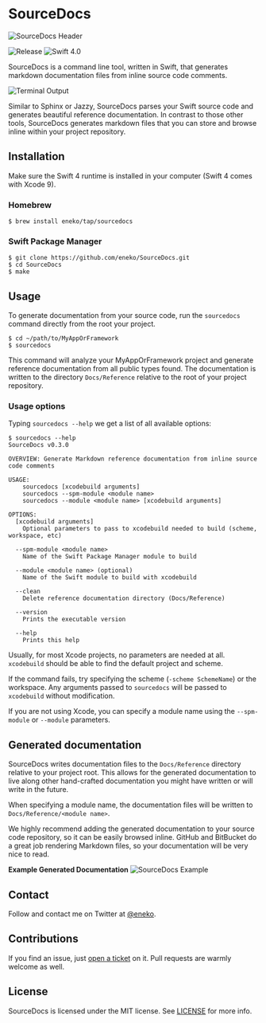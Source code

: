 # SourceDocs

![SourceDocs Header](http://www.enekoalonso.com/media/sourcedocs-header.jpg)

![Release](https://img.shields.io/github/release/eneko/sourcedocs.svg)
![Swift 4.0](https://img.shields.io/badge/Swift-4.0-orange.svg)

SourceDocs is a command line tool, written in Swift, that generates markdown
documentation files from inline source code comments.

![Terminal Output](http://www.enekoalonso.com/media/sourcedocs-terminal.png)

Similar to Sphinx or Jazzy, SourceDocs parses your Swift source code and
generates beautiful reference documentation. In contrast to those other tools,
SourceDocs generates markdown files that you can store and browse inline
within your project repository.


## Installation
Make sure the Swift 4 runtime is installed in your computer
(Swift 4 comes with Xcode 9).

### Homebrew

    $ brew install eneko/tap/sourcedocs

### Swift Package Manager

    $ git clone https://github.com/eneko/SourceDocs.git
    $ cd SourceDocs
    $ make


## Usage
To generate documentation from your source code, run the `sourcedocs` command
directly from the root your project.

    $ cd ~/path/to/MyAppOrFramework
    $ sourcedocs

This command will analyze your MyAppOrFramework project and generate reference
documentation from all public types found. The documentation is written to
the directory `Docs/Reference` relative to the root of your project repository.

### Usage options
Typing `sourcedocs --help` we get a list of all available options:

    $ sourcedocs --help
    SourceDocs v0.3.0

    OVERVIEW: Generate Markdown reference documentation from inline source code comments

    USAGE:
        sourcedocs [xcodebuild arguments]
        sourcedocs --spm-module <module name>
        sourcedocs --module <module name> [xcodebuild arguments]

    OPTIONS:
      [xcodebuild arguments]
        Optional parameters to pass to xcodebuild needed to build (scheme, workspace, etc)

      --spm-module <module name>
        Name of the Swift Package Manager module to build

      --module <module name> (optional)
        Name of the Swift module to build with xcodebuild

      --clean
        Delete reference documentation directory (Docs/Reference)

      --version
        Prints the executable version

      --help
        Prints this help

Usually, for most Xcode projects, no parameters are needed at all. `xcodebuild`
should be able to find the default project and scheme.

If the command fails, try specifying the scheme (`-scheme SchemeName`) or the
workspace. Any arguments passed to `sourcedocs` will be passed to `xcodebuild`
without modification.

If you are not using Xcode, you can specify a module name using the
`--spm-module` or `--module` parameters.


## Generated documentation
SourceDocs writes documentation files to the `Docs/Reference` directory relative
to your project root. This allows for the generated documentation to live along
other hand-crafted documentation you might have written or will write in the future.

When specifying a module name, the documentation files will be written to
`Docs/Reference/<module name>`.

We highly recommend adding the generated documentation to your source code
repository, so it can be easily browsed inline. GitHub and BitBucket do a great
job rendering Markdown files, so your documentation will be very nice to read.

**Example Generated Documentation**
![SourceDocs Example](http://www.enekoalonso.com/media/sourcedocs-example.png)


## Contact
Follow and contact me on Twitter at [@eneko](https://www.twitter.com/eneko).


## Contributions
If you find an issue, just [open a ticket](https://github.com/eneko/SourceDocs/issues/new)
on it. Pull requests are warmly welcome as well.


## License
SourceDocs is licensed under the MIT license. See [LICENSE](/LICENSE) for more info.
